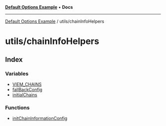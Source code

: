 [**Default Options Example**](../../README.md) • **Docs**

***

[Default Options Example](../../modules.md) / utils/chainInfoHelpers

# utils/chainInfoHelpers

## Index

### Variables

- [VIEM\_CHAINS](variables/VIEM_CHAINS.md)
- [fallBackConfig](variables/fallBackConfig.md)
- [initialChains](variables/initialChains.md)

### Functions

- [initChainInformationConfig](functions/initChainInformationConfig.md)

